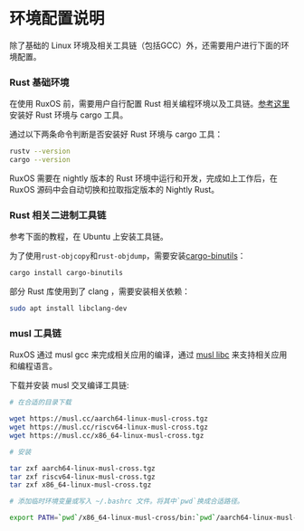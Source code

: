 
# 环境配置说明

除了基础的 Linux 环境及相关工具链（包括GCC）外，还需要用户进行下面的环境配置。

### Rust 基础环境

在使用 RuxOS 前，需要用户自行配置 Rust 相关编程环境以及工具链。[参考这里](https://www.rust-lang.org/)安装好 Rust 环境与 cargo 工具。

通过以下两条命令判断是否安装好 Rust 环境与 cargo 工具：

```bash
rustv --version
cargo --version
```

RuxOS 需要在 nightly 版本的 Rust 环境中运行和开发，完成如上工作后，在 RuxOS 源码中会自动切换和拉取指定版本的 Nightly Rust。

### Rust 相关二进制工具链

参考下面的教程，在 Ubuntu 上安装工具链。

为了使用`rust-objcopy`和`rust-objdump`，需要安装[cargo-binutils](https://github.com/rust-embedded/cargo-binutils)：

```bash
cargo install cargo-binutils
```

部分 Rust 库使用到了 clang ，需要安装相关依赖：

```bash
sudo apt install libclang-dev
```

### musl 工具链

RuxOS 通过 musl gcc 来完成相关应用的编译，通过 [musl libc](https://www.musl-libc.org/) 来支持相关应用和编程语言。

下载并安装 musl 交叉编译工具链:

```bash
# 在合适的目录下载

wget https://musl.cc/aarch64-linux-musl-cross.tgz
wget https://musl.cc/riscv64-linux-musl-cross.tgz
wget https://musl.cc/x86_64-linux-musl-cross.tgz

# 安装

tar zxf aarch64-linux-musl-cross.tgz
tar zxf riscv64-linux-musl-cross.tgz
tar zxf x86_64-linux-musl-cross.tgz

# 添加临时环境变量或写入 ~/.bashrc 文件。将其中`pwd`换成合适路径。

export PATH=`pwd`/x86_64-linux-musl-cross/bin:`pwd`/aarch64-linux-musl-cross/bin:`pwd`/riscv64-linux-musl-cross/bin:$PATH

```
